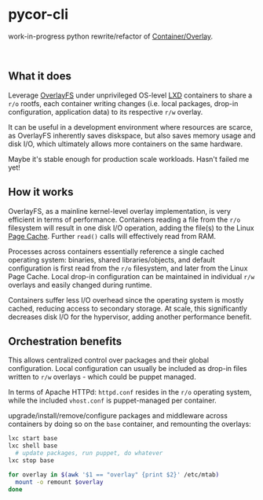 # pycor-cli
work-in-progress python rewrite/refactor of [Container/Overlay](https://github.com/Jayfrown/container-overlay).

&nbsp;

## What it does
Leverage [OverlayFS](https://wiki.archlinux.org/index.php/Overlay_filesystem) under unprivileged OS-level [LXD](https://linuxcontainers.org/lxd/introduction/) containers to share a `r/o` rootfs, each container writing changes (i.e. local packages, drop-in configuration, application data) to its respective `r/w` overlay.

It can be useful in a development environment where resources are scarce, as OverlayFS inherently saves diskspace, but also saves memory usage and disk I/O, which ultimately allows more containers on the same hardware.

Maybe it's stable enough for production scale workloads. Hasn't failed me yet!

## How it works
OverlayFS, as a mainline kernel-level overlay implementation, is very efficient in terms of performance. Containers reading a file from the `r/o` filesystem will result in one disk I/O operation, adding the file(s) to the Linux [Page Cache](https://en.wikipedia.org/wiki/Page_cache). Further `read()` calls will effectively read from RAM.

Processes across containers essentially reference a single cached operating system: binaries, shared libraries/objects, and default configuration is first read from the `r/o` filesystem, and later from the Linux Page Cache. Local drop-in configuration can be maintained in individual `r/w` overlays and easily changed during runtime.

Containers suffer less I/O overhead since the operating system is mostly cached, reducing access to secondary storage. At scale, this significantly decreases disk I/O for the hypervisor, adding another performance benefit.

## Orchestration benefits
This allows centralized control over packages and their global configuration. Local configuration can usually be included as drop-in files written to `r/w` overlays - which could be puppet managed.

In terms of Apache HTTPd: `httpd.conf` resides in the `r/o` operating system, while the included `vhost.conf` is puppet-managed per container.

upgrade/install/remove/configure packages and middleware across containers by doing so on the `base` container, and remounting the overlays:
```bash
lxc start base
lxc shell base
  # update packages, run puppet, do whatever
lxc stop base

for overlay in $(awk '$1 == "overlay" {print $2}' /etc/mtab)
  mount -o remount $overlay
done
```
